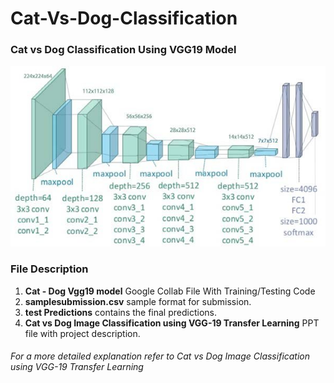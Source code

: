 # Cat-Vs-Dog-Classification
### Cat vs Dog Classification Using VGG19 Model

![alt text](https://github.com/nogifeet/Cat-Vs-Dog-Classification/blob/main/vgg19.png "VGG-19")

### File Description

1. **Cat - Dog Vgg19 model** Google Collab File With Training/Testing Code
2. **samplesubmission.csv** sample format for submission.
3. **test Predictions** contains the final predictions.
4. **Cat vs Dog Image Classification using VGG-19 Transfer Learning** PPT file with project description.

###### For a more detailed explanation refer to Cat vs Dog Image Classification using VGG-19 Transfer Learning



